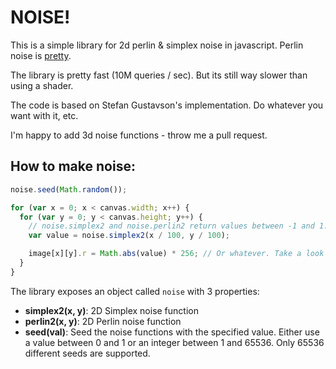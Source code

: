# NOISE!

This is a simple library for 2d perlin & simplex noise in javascript. Perlin noise is [pretty](https://dl.dropbox.com/u/2494815/perlin/index.html).

The library is pretty fast (10M queries / sec). But its still way slower than using a shader.

The code is based on Stefan Gustavson's implementation. Do whatever you want with it, etc.

I'm happy to add 3d noise functions - throw me a pull request.

## How to make noise:

```javascript
noise.seed(Math.random());

for (var x = 0; x < canvas.width; x++) {
  for (var y = 0; y < canvas.height; y++) {
    // noise.simplex2 and noise.perlin2 return values between -1 and 1.
    var value = noise.simplex2(x / 100, y / 100);

    image[x][y].r = Math.abs(value) * 256; // Or whatever. Take a look at demo.html to see it used in a canvas.
  }
}
```

The library exposes an object called `noise` with 3 properties:

- **simplex2(x, y)**: 2D Simplex noise function
- **perlin2(x, y)**: 2D Perlin noise function
- **seed(val)**: Seed the noise functions with the specified value. Either use a value between 0 and 1 or an integer between 1 and 65536. Only 65536 different seeds are supported.

